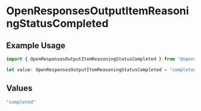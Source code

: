 # OpenResponsesOutputItemReasoningStatusCompleted

## Example Usage

```typescript
import { OpenResponsesOutputItemReasoningStatusCompleted } from "@openrouter/sdk/models";

let value: OpenResponsesOutputItemReasoningStatusCompleted = "completed";
```

## Values

```typescript
"completed"
```